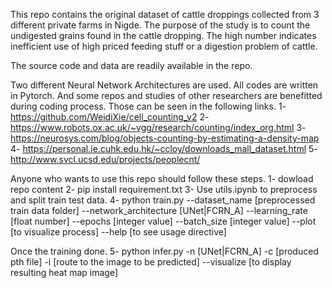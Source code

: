 This repo contains the original dataset of cattle droppings collected from 3 different private farms in Nigde. The purpose of the study is to count the undigested grains found in the cattle dropping. The high number indicates inefficient use of high priced feeding stuff or a digestion problem of cattle. 

The source code and data are readily available in the repo. 

Two different Neural Network Architectures are used. All codes are written in Pytorch. And some repos and studies of other researchers are benefitted during coding process. Those can be seen in the following links.
1- https://github.com/WeidiXie/cell_counting_v2
2- https://www.robots.ox.ac.uk/~vgg/research/counting/index_org.html
3- https://neurosys.com/blog/objects-counting-by-estimating-a-density-map
4- https://personal.ie.cuhk.edu.hk/~ccloy/downloads_mall_dataset.html
5- http://www.svcl.ucsd.edu/projects/peoplecnt/

Anyone who wants to use this repo should follow these steps. 
1- dowload repo content
2- pip install requirement.txt
3- Use utils.ipynb to preprocess and split train test data.
4- python  train.py --dataset_name [preprocessed train data folder]  --network_architecture [UNet|FCRN_A] --learning_rate [float number] --epochs [integer value]  --batch_size [integer value]  --plot [to visualize process]   --help [to see usage directive]

Once the training done.
5- python infer.py -n [UNet|FCRN_A] -c [produced pth file] -i [route to the image to be predicted] --visualize  [to display resulting heat map image]
